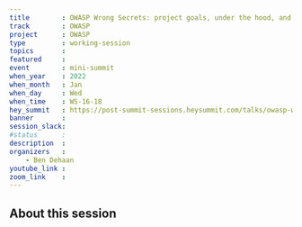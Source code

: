 ```yaml
---
title        : OWASP Wrong Secrets: project goals, under the hood, and where do we go from here?
track        : OWASP
project      : OWASP
type         : working-session
topics       :
featured     :
event        : mini-summit
when_year    : 2022
when_month   : Jan
when_day     : Wed
when_time    : WS-16-18
hey_summit   : https://post-summit-sessions.heysummit.com/talks/owasp-wrongsecrets-project-goals-under-the-hood-and-where-do-we-go-from-here/
banner       : 
session_slack:
#status      : 
description  :
organizers   :
    - Ben Dehaan       
youtube_link : 
zoom_link    : 
---
```


## About this session

